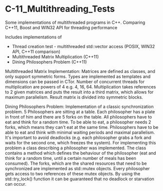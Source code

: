 # C-11_Multithreading_Tests
Some implementations of multithreaded programs in C++. Comparing C++11, Boost and WIN32 API for threading performance

Includes implementations of

- Thread creation test - multithreaded std::vector access (POSIX, WIN32 API, C++11 comparison)
- Multithreaded Matrix Multiplication (C++11)
- Dining Philosophers Problem (C++11)

Multithreaded Matrix Implementation:
Matrices are defined as classes, and only support symmetric forms. Types are implemented as templates and dimensions can be passed in CTor. Number of concurrent threads for multiplication are powers of 4 e.g. 4, 16, 64. Multiplication takes references to 2 given matrices and puts the result into a third matrix, which allows for maximum parallelism. Result matrix is divided into symmetric blocks.

Dining Philosophers Problem:
Implementation of a classic synchronization problem. 5 Philosophers are sitting at a table. Each philosopher has a plate in front of him and there are 5 forks on the table. All philosophers have to eat and think for a random time. To be able to eat, a philosopher needs 2 forks, which means they can't eat at the same time. Philosophers have to be able to eat and think with minimal waiting periods and maximal parallelism. It's important to avoid deadlocks (e.g. each philosopher grabs a fork and waits for the second one, which freezes the system).
For implementing this problem a class describing a philosopher was implemented. The class contains a method which defines the behaviour of the philosopher (eat and think for a random time, until a certain number of meals has been consumed). The forks, which are the shared resources that need to be synchronized are implemented as std::mutex objects. Every philosopher gets access to two references of these mutex objects. By using the std::try_lock() function it can be guaranteed that no deadlock or starvation can occur.


